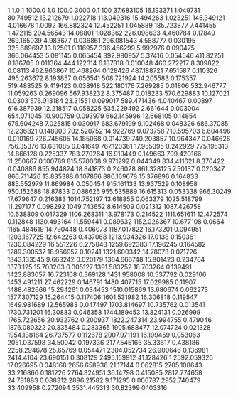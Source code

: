 1		1.0		1
1000.0	1.0		100.0
3000		0.1		100
37.683105	16.193371	1.049731
80.749512	13.212679	1.022718
113.049316	15.494263	1.023251
145.349121	4.016678	1.0092
166.882324	12.452251	1.045889
185.723877	7.441455	1.472115
204.56543	14.08801	1.028362
226.098633	4.460784	0.17849
269.165039	4.983677	0.036861
296.081543	4.588777	0.030195
325.689697	13.82501	0.116957
336.456299	5.992976	0.090475
366.064453	5.081145	0.065454
392.980957	5.37416	0.054546
411.82251	8.186705	0.011364
444.122314	6.187818	0.010048
460.272217	8.309822	0.08113
462.963867	10.468264	0.128426
487.188721	7.651587	0.110326
495.263672	8.193857	0.056541
508.721924	14.205583	0.175357
519.488525	9.419423	0.038918
522.180176	7.269285	0.01806
532.946777	11.059263	0.269096
567.938232	8.375487	0.018233
570.629883	10.127021	0.0303
576.013184	23.31551	0.099017
589.471436	4.040467	0.00897
616.387939	12.218517	0.058225
635.229492	2.661644	0.003004
654.071045	10.900759	0.093979
662.145996	12.668105	0.14854
675.604248	7.025815	0.030917
683.679199	9.102468	0.048326
686.37085	12.236821	0.148903
702.520752	14.922769	0.073758
710.595703	6.604496	0.010169
726.745605	14.185068	0.014739
740.203857	10.964347	0.046626
756.35376	13.631085	0.041649
767.120361	17.955395	0.242929
775.195313	14.866128	0.225337
783.270264	16.919449	0.149663
799.420166	11.250667	0.100789
815.570068	9.971292	0.044349
834.411621	8.370422	0.040886
855.944824	18.841873	0.246028
861.328125	7.50137	0.020347
866.711426	13.835388	0.107866
880.169678	15.376896	0.164833
885.552979	11.869984	0.050454
915.161133	13.937529	0.108958
950.152588	18.87833	0.088625
955.535889	16.615313	0.053338
966.30249	17.679647	0.216383
1014.752197	13.618855	0.063379
1025.518799	11.297177	0.098292
1049.743652	8.614509	0.021312
1087.426758	10.638809	0.017329
1106.268311	13.978173	0.214522
1111.651611	12.472574	0.112848
1130.493164	11.559441	0.089632
1152.026367	10.677108	0.0664
1165.484619	14.790448	0.406073
1187.017822	16.173201	0.094951
1203.167725	12.642263	0.437068
1213.934326	17.0138	0.150361
1230.084229	16.551226	0.275043
1259.692383	17.196245	0.164582
1289.300537	18.956957	0.10241
1321.600342	14.78073	0.071726
1343.133545	9.663242	0.020179
1364.666748	15.801423	0.234764
1378.125	15.703203	0.305127
1391.583252	18.703264	0.139491
1423.883057	16.723108	0.369128
1431.958008	10.537792	0.029106
1453.491211	27.462229	0.146791
1480.407715	17.029985	0.11907
1488.482666	15.294261	0.034453
1510.015869	13.680674	0.062273
1577.307129	15.264415	0.117406
1601.531982	16.306818	0.119547
1649.981689	12.565983	0.047497
1703.814697	10.735762	0.013541
1730.731201	16.30883	0.046358
1744.189453	13.824131	0.026999
1765.722656	20.932762	0.200937
1822.247314	23.994755	0.479046
1876.080322	20.335484	0.283365
1905.688477	12.074724	0.021328
1954.138184	26.737577	0.112678
2007.971191	16.199459	0.053063
2051.037598	34.50042	0.197336
2177.545166	35.33617	0.438186
2258.294678	25.65769	0.054471
2304.052734	26.900646	0.136981
2414.4104	23.690151	0.308129
2495.159912	41.128426	1
2592.059326	17.026695	0.048168
2656.658936	21.17144	0.062815
2705.108643	33.216866	0.181226
2764.324951	36.14798	0.415085
2812.774658	24.781883	0.088312
2896.21582	9.171295	0.006787
2952.740479	33.409958	0.272094
3531.445313	30.82399	0.103316
